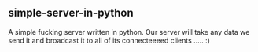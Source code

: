 ## simple-server-in-python
A simple fucking server written in python. Our server will take any data we send it and broadcast it to all of its connecteeeed clients ..... :)